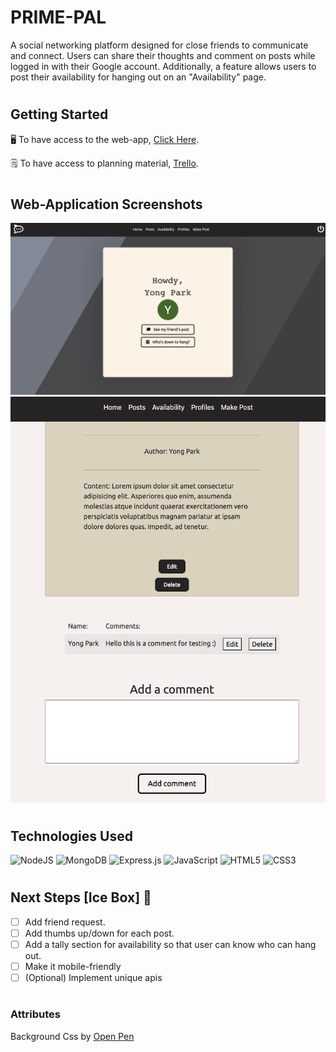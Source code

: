 # PRIME-PAL

A social networking platform designed for close friends to communicate and connect. Users can share their thoughts and comment on posts while logged in with their Google account. Additionally, a feature allows users to post their availability for hanging out on an "Availability" page.

#

## Getting Started

🖥️ To have access to the web-app, [Click Here](https://primepal.fly.dev/).

🗒️ To have access to planning material, [Trello](https://trello.com/b/6WIldvR9/unit-2-project).

#

## Web-Application Screenshots

<img src="/public/index.png" alt="Index Picture">
<img src="/public/post.png" alt="Post Picture">

#

## Technologies Used

![NodeJS](https://img.shields.io/badge/node.js-6DA55F?style=for-the-badge&logo=node.js&logoColor=white)
![MongoDB](https://img.shields.io/badge/MongoDB-%234ea94b.svg?style=for-the-badge&logo=mongodb&logoColor=white)
![Express.js](https://img.shields.io/badge/express.js-%23404d59.svg?style=for-the-badge&logo=express&logoColor=%2361DAFB)
![JavaScript](https://img.shields.io/badge/javascript-%23323330.svg?style=for-the-badge&logo=javascript&logoColor=%23F7DF1E)
![HTML5](https://img.shields.io/badge/html5-%23E34F26.svg?style=for-the-badge&logo=html5&logoColor=white)
![CSS3](https://img.shields.io/badge/css3-%231572B6.svg?style=for-the-badge&logo=css3&logoColor=white)

#

## Next Steps [Ice Box] 🧊

- [ ] Add friend request.
- [ ] Add thumbs up/down for each post.
- [ ] Add a tally section for availability so that user can know who can hang out.
- [ ] Make it mobile-friendly
- [ ] (Optional) Implement unique apis

#

### Attributes

Background Css by <a href="https://codepen.io/chris22smith/pen/RZogMa">Open Pen</a>
